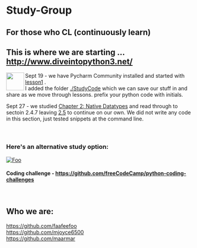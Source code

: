 
# Study-Group
## For those who CL (continuously learn)


## This is where we are starting ... http://www.diveintopython3.net/
<a href="http://www.diveintopython3.net"><img src = "https://github.com/mjoyce6500/Study-Group/blob/master/images/DiveIntoPython3.jpg" align="left" height="48" width="48"></a>
Sept 19 - we have Pycharm Community installed and started with [lesson1](http://www.diveintopython3.net/your-first-python-program.html) .  
I added the folder [./StudyCode](./StudyCode) which we can save our stuff in and share as we move through lessons.  prefix your python code with initials.

Sept 27 - we studied [Chapter 2: Native Datatypes](http://www.diveintopython3.net/native-datatypes.html) and read through to sectoin 2.4.7 leaving [2.5](http://www.diveintopython3.net/native-datatypes.html#tuples) to continue on our own.  We did not write any code in this section, just tested snippets at the command line.
<br /> <br /> <br />


### Here's an alternative study option:
<a href="https://github.com/freeCodeCamp/freeCodeCamp" rel="Code Camp!!">![Foo](https://s3.amazonaws.com/freecodecamp/wide-social-banner.png)</a>

#### Coding challenge - https://github.com/freeCodeCamp/python-coding-challenges
<br />

## Who we are:
 https://github.com/faafeefoo <br />
 https://github.com/mjoyce6500 <br />
 https://github.com/maarmar
 
